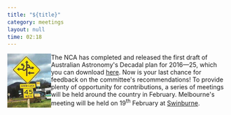 ```yaml
---
title: "${title}"
category: meetings
layout: null
time: 02:18
---
```

<!-- converted from blosxom format post by dkg 22.1.2022 -->
  <!---- Begin .post ---->
<img src="images/road_sign.jpg" width="100" align="left"></a>
The NCA has completed and released the first draft of Australian Astronomy's
Decadal plan for 2016&mdash;25, which you can download 
<a href="http://australianastronomydecadalplan.org/decadal-plan-exposure-draft/">here</a>.
Now is your last chance for feedback on the committee's recommendations! 
To provide plenty of opportunity for contributions, a series of meetings will
be held around the country in February. Melbourne's meeting will be held on
19<sup>th</sup> February at <a href="http://www.swinburne.edu.au">Swinburne</a>.
</p>
